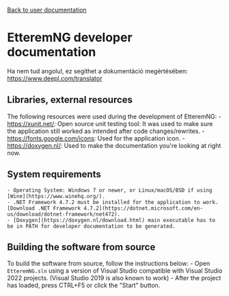 [Back to user documentation](../../userdocs/index.html)

# EtteremNG developer documentation
Ha nem tud angolul, ez segíthet a dokumentáció megértésében: https://www.deepl.com/translator

## Libraries, external resources
The following resources were used during the development of EtteremNG:
	- https://xunit.net/: Open source unit testing tool: It was used to make sure the application still worked as intended after code changes/rewrites.
	- https://fonts.google.com/icons: Used for the application icon.
	- https://doxygen.nl/: Used to make the documentation you're looking at right now.

## System requirements
	- Operating System: Windows 7 or newer, or Linux/macOS/BSD if using [Wine](https://www.winehq.org/).
	- .NET Framework 4.7.2 must be installed for the application to work. [Download .NET Framework 4.7.2](https://dotnet.microsoft.com/en-us/download/dotnet-framework/net472).
	- [Doxygen](https://doxygen.nl/download.html) main executable has to be in PATH for developer documentation to be generated.

## Building the software from source
To build the software from source, follow the instructions below:
	- Open `EtteremNG.sln` using a version of Visual Studio compatible with Visual Studio 2022 projects. (Visual Studio 2019 is also known to work)
	- After the project has loaded, press CTRL+F5 or click the "Start" button.